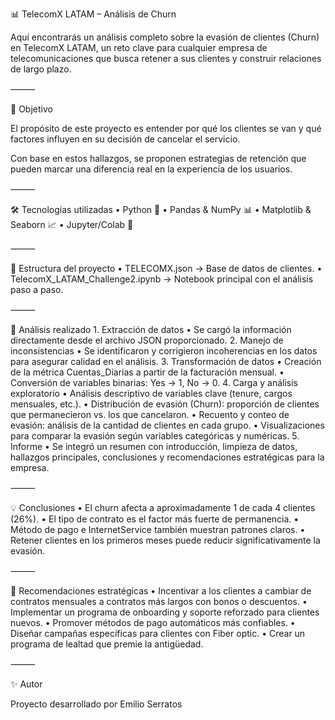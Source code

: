 📊 TelecomX LATAM – Análisis de Churn

Aquí encontrarás un análisis completo sobre la evasión de clientes (Churn) en TelecomX LATAM, un reto clave para cualquier empresa de telecomunicaciones que busca retener a sus clientes y construir relaciones de largo plazo.

⸻

🎯 Objetivo

El propósito de este proyecto es entender por qué los clientes se van y qué factores influyen en su decisión de cancelar el servicio.

Con base en estos hallazgos, se proponen estrategias de retención que pueden marcar una diferencia real en la experiencia de los usuarios.

⸻

🛠️ Tecnologías utilizadas
	•	Python 🐍
	•	Pandas & NumPy 📊
	•	Matplotlib & Seaborn 📈
	•	Jupyter/Colab 📓

⸻

📂 Estructura del proyecto
	•	TELECOMX.json → Base de datos de clientes.
	•	TelecomX_LATAM_Challenge2.ipynb → Notebook principal con el análisis paso a paso.

⸻

🔎 Análisis realizado
	1.	Extracción de datos
	•	Se cargó la información directamente desde el archivo JSON proporcionado.
	2.	Manejo de inconsistencias
	•	Se identificaron y corrigieron incoherencias en los datos para asegurar calidad en el análisis.
	3.	Transformación de datos
	•	Creación de la métrica Cuentas_Diarias a partir de la facturación mensual.
	•	Conversión de variables binarias: Yes → 1, No → 0.
	4.	Carga y análisis exploratorio
	•	Análisis descriptivo de variables clave (tenure, cargos mensuales, etc.).
	•	Distribución de evasión (Churn): proporción de clientes que permanecieron vs. los que cancelaron.
	•	Recuento y conteo de evasión: análisis de la cantidad de clientes en cada grupo.
	•	Visualizaciones para comparar la evasión según variables categóricas y numéricas.
	5.	Informe
	•	Se integró un resumen con introducción, limpieza de datos, hallazgos principales, conclusiones y recomendaciones estratégicas para la empresa.

⸻

💡 Conclusiones
	•	El churn afecta a aproximadamente 1 de cada 4 clientes (26%).
	•	El tipo de contrato es el factor más fuerte de permanencia.
	•	Método de pago e InternetService también muestran patrones claros.
	•	Retener clientes en los primeros meses puede reducir significativamente la evasión.

⸻

🚀 Recomendaciones estratégicas
	•	Incentivar a los clientes a cambiar de contratos mensuales a contratos más largos con bonos o descuentos.
	•	Implementar un programa de onboarding y soporte reforzado para clientes nuevos.
	•	Promover métodos de pago automáticos más confiables.
	•	Diseñar campañas específicas para clientes con Fiber optic.
	•	Crear un programa de lealtad que premie la antigüedad.

⸻

✨ Autor

Proyecto desarrollado por Emilio Serratos
